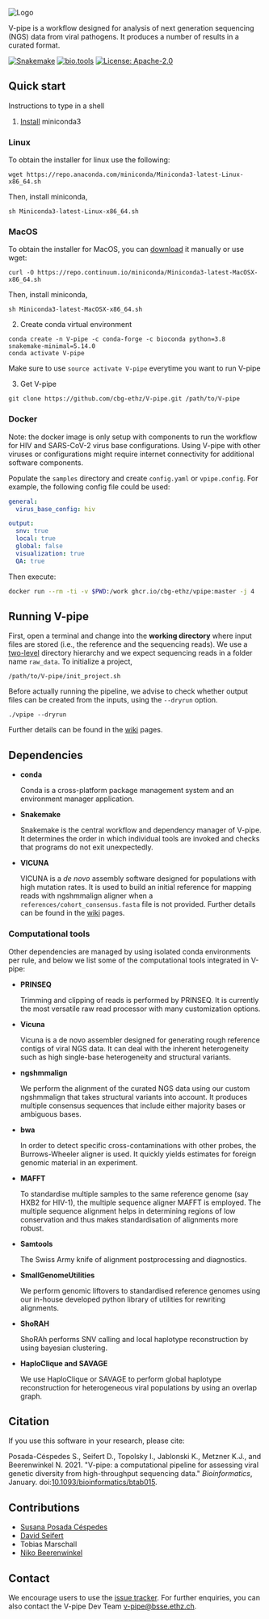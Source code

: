 ![Logo](https://cbg-ethz.github.io/V-pipe/img/logo.svg)

V-pipe is a workflow designed for analysis of next generation sequencing (NGS) data from viral pathogens. It produces a number of results in a curated format.

[![Snakemake](https://img.shields.io/badge/snakemake-≥4.8.0-blue.svg?style=flat-square)](https://snakemake.bitbucket.io)
[![bio.tools](https://img.shields.io/badge/bio-tools-blue.svg?style=flat-square)](https://bio.tools/V-Pipe)
[![License: Apache-2.0](https://img.shields.io/badge/License-Apache_2.0-blue.svg?style=flat-square)](https://opensource.org/licenses/Apache-2.0)

## Quick start

Instructions to type in a shell

1. [Install](https://docs.conda.io/projects/continuumio-conda/en/latest/user-guide/install/index.html) miniconda3

### Linux

  To obtain the installer for linux use the following:
```
wget https://repo.anaconda.com/miniconda/Miniconda3-latest-Linux-x86_64.sh
```

  Then, install miniconda,

```
sh Miniconda3-latest-Linux-x86_64.sh
```

### MacOS

  To obtain the installer for MacOS, you can [download](https://docs.conda.io/en/latest/miniconda.html) it manually or use wget:
```
curl -O https://repo.continuum.io/miniconda/Miniconda3-latest-MacOSX-x86_64.sh
```

  Then, install miniconda,

```
sh Miniconda3-latest-MacOSX-x86_64.sh
```

2. Create conda virtual environment

```
conda create -n V-pipe -c conda-forge -c bioconda python=3.8 snakemake-minimal=5.14.0
conda activate V-pipe
```

Make sure to use `source activate V-pipe` everytime you want to run V-pipe

3. Get V-pipe

```
git clone https://github.com/cbg-ethz/V-pipe.git /path/to/V-pipe
```

### Docker

Note: the docker image is only setup with components to run the workflow for HIV and SARS-CoV-2 virus base configurations.
Using V-pipe with other viruses or configurations might require internet connectivity for additional software components.

Populate the `samples` directory and create `config.yaml` or `vpipe.config`.
For example, the following config file could be used:
```yaml
general:
  virus_base_config: hiv

output:
  snv: true
  local: true
  global: false
  visualization: true
  QA: true
```

Then execute:

```bash
docker run --rm -ti -v $PWD:/work ghcr.io/cbg-ethz/vpipe:master -j 4
```

## Running V-pipe

First, open a terminal and change into the **working directory** where input files are stored (i.e., the reference and the sequencing reads). We use a [two-level](https://github.com/cbg-ethz/V-pipe/wiki/getting-started#input-files) directory hierarchy and we expect sequencing reads in a folder name `raw_data`. To initialize a project,

```
/path/to/V-pipe/init_project.sh
```

Before actually running the pipeline, we advise to check whether output files can be created from the inputs, using the `--dryrun` option.
```
./vpipe --dryrun
```

Further details can be found in the [wiki](https://github.com/cbg-ethz/V-pipe/wiki) pages.

## Dependencies

- **conda**

  Conda is a cross-platform package management system and an environment manager application.

- **Snakemake**

  Snakemake is the central workflow and dependency manager of V-pipe. It determines the order in which individual tools are invoked and checks that programs do not exit unexpectedly.

- **VICUNA**

  VICUNA is a *de novo* assembly software designed for populations with high mutation rates. It is used to build an initial reference for mapping reads with ngshmmalign aligner when a `references/cohort_consensus.fasta` file is not provided. Further details can be found in the [wiki](https://github.com/cbg-ethz/V-pipe/wiki/getting-started#input-files) pages.

### Computational tools
Other dependencies are managed by using isolated conda environments per rule, and below we list some of the computational tools integrated in V-pipe:

- **PRINSEQ**

  Trimming and clipping of reads is performed by PRINSEQ. It is currently the most versatile raw read processor with many customization options.

- **Vicuna**

  Vicuna is a de novo assembler designed for generating rough reference contigs of viral NGS data. It can deal with the inherent heterogeneity such as high single-base heterogeneity and structural variants.

- **ngshmmalign**

  We perform the alignment of the curated NGS data using our custom ngshmmalign that takes structural variants into account. It produces multiple consensus sequences that include either majority bases or ambiguous bases.

- **bwa**

  In order to detect specific cross-contaminations with other probes, the Burrows-Wheeler aligner is used. It quickly yields estimates for foreign genomic material in an experiment.

- **MAFFT**

  To standardise multiple samples to the same reference genome (say HXB2 for HIV-1), the multiple sequence aligner MAFFT is employed. The multiple sequence alignment helps in determining regions of low conservation and thus makes standardisation of alignments more robust.

- **Samtools**

  The Swiss Army knife of alignment postprocessing and diagnostics.

- **SmallGenomeUtilities**

  We perform genomic liftovers to standardised reference genomes using our in-house developed python library of utilities for rewriting alignments.

- **ShoRAH**

  ShoRAh performs SNV calling and local haplotype reconstruction by using bayesian clustering.

- **HaploClique and SAVAGE**

  We use HaploClique or SAVAGE to perform global haplotype reconstruction for heterogeneous viral populations by using an overlap graph.


## Citation

If you use this software in your research, please cite:

Posada-Céspedes S., Seifert D., Topolsky I., Jablonski K., Metzner K.J., and Beerenwinkel N. 2021.
"V-pipe: a computational pipeline for assessing viral genetic diversity from high-throughput sequencing data."
_Bioinformatics_, January. doi:[10.1093/bioinformatics/btab015](https://doi.org/10.1093/bioinformatics/btab015).


## Contributions

- [Susana Posada Céspedes](https://orcid.org/0000-0002-7459-8186)
- [David Seifert](https://orcid.org/0000-0003-4739-5110)
- Tobias Marschall
- [Niko Beerenwinkel](https://orcid.org/0000-0002-0573-6119)

## Contact

We encourage users to use the [issue tracker](https://github.com/cbg-ethz/V-pipe/issues). For further enquiries, you can also contact the V-pipe Dev Team <v-pipe@bsse.ethz.ch>.
